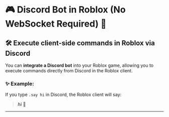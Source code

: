 # **🎮 Discord Bot in Roblox (No WebSocket Required) 🤖**

## 🛠 **Execute client-side commands in Roblox via Discord**

You can **integrate a Discord bot** into your Roblox game, allowing you to execute commands directly from Discord in the Roblox client.

### ✨ **Example:**

If you type `.say hi` in Discord, the Roblox client will say:

> _**hi**_ 🎤

---

